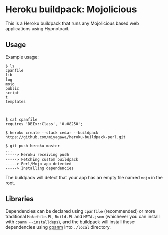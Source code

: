 Heroku buildpack: Mojolicious
======================

This is a Heroku buildpack that runs any Mojolicious based web applications using Hypnotoad.

Usage
-----

Example usage:

    $ ls
    cpanfile
    lib
    log
    mojo
    public
    script
    t
    templates

    

    $ cat cpanfile
    requires 'DBIx::Class', '0.08250';

    $ heroku create --stack cedar --buildpack https://github.com/miyagawa/heroku-buildpack-perl.git

    $ git push heroku master
    ...
    -----> Heroku receiving push
    -----> Fetching custom buildpack
    -----> Perl/Mojo app detected
    -----> Installing dependencies

The buildpack will detect that your app has an empty file named `mojo` in the root.

Libraries
---------

Dependencies can be declared using `cpanfile` (recommended) or more traditional `Makefile.PL`, `Build.PL` and `META.json` (whichever you can install with `cpanm --installdeps`), and the buildpack will install these dependencies using [cpanm](http://cpanmin.us) into `./local` directory.
